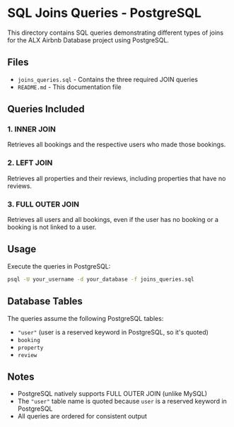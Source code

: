 # SQL Joins Queries - PostgreSQL

This directory contains SQL queries demonstrating different types of joins for the ALX Airbnb Database project using PostgreSQL.

## Files

- `joins_queries.sql` - Contains the three required JOIN queries
- `README.md` - This documentation file

## Queries Included

### 1. INNER JOIN
Retrieves all bookings and the respective users who made those bookings.

### 2. LEFT JOIN  
Retrieves all properties and their reviews, including properties that have no reviews.

### 3. FULL OUTER JOIN
Retrieves all users and all bookings, even if the user has no booking or a booking is not linked to a user.

## Usage

Execute the queries in PostgreSQL:

```bash
psql -U your_username -d your_database -f joins_queries.sql
```

## Database Tables

The queries assume the following PostgreSQL tables:
- `"user"` (user is a reserved keyword in PostgreSQL, so it's quoted)
- `booking`
- `property` 
- `review`

## Notes

- PostgreSQL natively supports FULL OUTER JOIN (unlike MySQL)
- The `"user"` table name is quoted because `user` is a reserved keyword in PostgreSQL
- All queries are ordered for consistent output